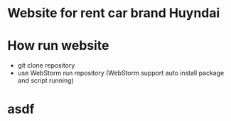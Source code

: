# Website for rent car brand Huyndai



# How run website
- git clone repository
- use WebStorm run repository (WebStorm support auto install package and script running)


# asdf


